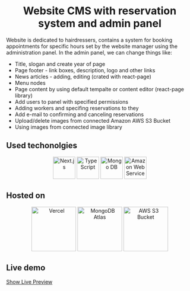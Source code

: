<h1 align="center">
  Website CMS with reservation system and admin panel
</h1>
<p>
Website is dedicated to hairdressers, contains a system for booking appointments for specific hours set by the website manager using the administration panel. In the admin panel, we can change things like:<br/>
    <ul>
        <li>Title, slogan and create year of page</li>
        <li>Page footer - link boxes, description, logo and other links</li>
        <li>News articles - adding, editing (crated with react-page)</li>
        <li>Menu nodes</li>
        <li>Page content by using default tempalte or content editor (react-page library)</li>
        <li>Add users to panel with specified permissions</li>
        <li>Adding workers and specifing reservations to they</li>
        <li>Add e-mail to confirming and canceling reservations</li>
        <li>Upload/delete images from connected Amazon AWS S3 Bucket</li>
        <li>Using images from connected image library</li>
    </ul>
</p>
<h2>Used techonolgies</h2>
<p align="center">
    <img alt="Next.js" src="https://static.cdnlogo.com/logos/n/80/next-js.svg" width="60" />
    <img alt="TypeScript" src="https://upload.wikimedia.org/wikipedia/commons/thumb/4/4c/Typescript_logo_2020.svg/512px-Typescript_logo_2020.svg.png" height="60"/>
    <img alt="Mongo DB" src="https://infinapps.com/wp-content/uploads/2018/10/mongodb-logo.png" height="60"/>
    <img alt="Amazon Web Services" src="https://logos-world.net/wp-content/uploads/2021/08/Amazon-Web-Services-AWS-Logo.png" height="60"/>
</p>
<h2>Hosted on</h2>
<p align="center">
    <img alt="Vercel" src="https://logowik.com/content/uploads/images/vercel1868.jpg" height="120" />
    <img alt="MongoDB Atlas" src="https://techcrunch.com/wp-content/uploads/2016/06/2016-06-27_1940.png" height="120" />
    <img alt="AWS S3 Bucket" src="https://havecamerawilltravel.com/wp-content/uploads/2013/03/aws-amazon-s3-logo-header-800x450.jpg" height="120" />
</p>
<h2>Live demo</h2>
<a href="https://barber-site-sigma.vercel.app/">
  Show Live Preview
</a>

